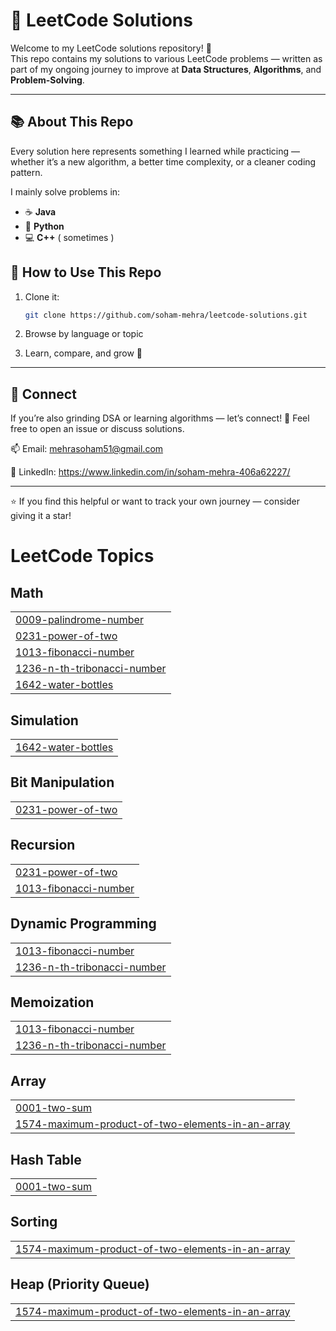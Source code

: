 # 🧠 LeetCode Solutions

Welcome to my LeetCode solutions repository! 🌱  
This repo contains my solutions to various LeetCode problems — written as part of my ongoing journey to improve at **Data Structures**, **Algorithms**, and **Problem-Solving**.

---

## 📚 About This Repo
Every solution here represents something I learned while practicing — whether it’s a new algorithm, a better time complexity, or a cleaner coding pattern.

I mainly solve problems in:
- ☕ **Java** 
- 🐍 **Python**
- 💻 **C++** ( sometimes )


## 🌟 How to Use This Repo
1. Clone it:
   ```bash
   git clone https://github.com/soham-mehra/leetcode-solutions.git

2. Browse by language or topic

3. Learn, compare, and grow 🚀
   
---

## 🧩 Connect

If you’re also grinding DSA or learning algorithms — let’s connect!
💬 Feel free to open an issue or discuss solutions.

📫 Email: mehrasoham51@gmail.com

💼 LinkedIn: https://www.linkedin.com/in/soham-mehra-406a62227/

---

⭐ If you find this helpful or want to track your own journey — consider giving it a star!

<!---LeetCode Topics Start-->
# LeetCode Topics
## Math
|  |
| ------- |
| [0009-palindrome-number](https://github.com/Soham1010/LeetCode-DSA-practice/tree/master/0009-palindrome-number) |
| [0231-power-of-two](https://github.com/Soham1010/LeetCode-DSA-practice/tree/master/0231-power-of-two) |
| [1013-fibonacci-number](https://github.com/Soham1010/LeetCode-DSA-practice/tree/master/1013-fibonacci-number) |
| [1236-n-th-tribonacci-number](https://github.com/Soham1010/LeetCode-DSA-practice/tree/master/1236-n-th-tribonacci-number) |
| [1642-water-bottles](https://github.com/Soham1010/LeetCode-DSA-practice/tree/master/1642-water-bottles) |
## Simulation
|  |
| ------- |
| [1642-water-bottles](https://github.com/Soham1010/LeetCode-DSA-practice/tree/master/1642-water-bottles) |
## Bit Manipulation
|  |
| ------- |
| [0231-power-of-two](https://github.com/Soham1010/LeetCode-DSA-practice/tree/master/0231-power-of-two) |
## Recursion
|  |
| ------- |
| [0231-power-of-two](https://github.com/Soham1010/LeetCode-DSA-practice/tree/master/0231-power-of-two) |
| [1013-fibonacci-number](https://github.com/Soham1010/LeetCode-DSA-practice/tree/master/1013-fibonacci-number) |
## Dynamic Programming
|  |
| ------- |
| [1013-fibonacci-number](https://github.com/Soham1010/LeetCode-DSA-practice/tree/master/1013-fibonacci-number) |
| [1236-n-th-tribonacci-number](https://github.com/Soham1010/LeetCode-DSA-practice/tree/master/1236-n-th-tribonacci-number) |
## Memoization
|  |
| ------- |
| [1013-fibonacci-number](https://github.com/Soham1010/LeetCode-DSA-practice/tree/master/1013-fibonacci-number) |
| [1236-n-th-tribonacci-number](https://github.com/Soham1010/LeetCode-DSA-practice/tree/master/1236-n-th-tribonacci-number) |
## Array
|  |
| ------- |
| [0001-two-sum](https://github.com/Soham1010/LeetCode-DSA-practice/tree/master/0001-two-sum) |
| [1574-maximum-product-of-two-elements-in-an-array](https://github.com/Soham1010/LeetCode-DSA-practice/tree/master/1574-maximum-product-of-two-elements-in-an-array) |
## Hash Table
|  |
| ------- |
| [0001-two-sum](https://github.com/Soham1010/LeetCode-DSA-practice/tree/master/0001-two-sum) |
## Sorting
|  |
| ------- |
| [1574-maximum-product-of-two-elements-in-an-array](https://github.com/Soham1010/LeetCode-DSA-practice/tree/master/1574-maximum-product-of-two-elements-in-an-array) |
## Heap (Priority Queue)
|  |
| ------- |
| [1574-maximum-product-of-two-elements-in-an-array](https://github.com/Soham1010/LeetCode-DSA-practice/tree/master/1574-maximum-product-of-two-elements-in-an-array) |
<!---LeetCode Topics End-->